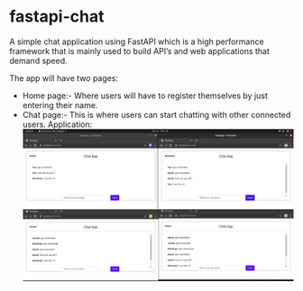 # fastapi-chat
 
A simple chat application using FastAPI which is a high performance framework that is mainly used to build API’s and web applications that demand speed.

The app  will have two pages:
- Home page:- Where users will have to register themselves by just entering their name.
- Chat page:- This is where users can start chatting with other connected users.
Application:
![Screenshot](screenshot.png)


